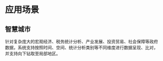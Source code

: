 # 应用场景
## 智慧城市<br/>
针对复杂庞大的宏观经济、税务统计分析、产业发展、投资贸易、社会保障等政府数据，系统支持按照时间、空间、统计分析类别等不同维度进行数据呈现、比对，并支持向下钻取至局部地区。

